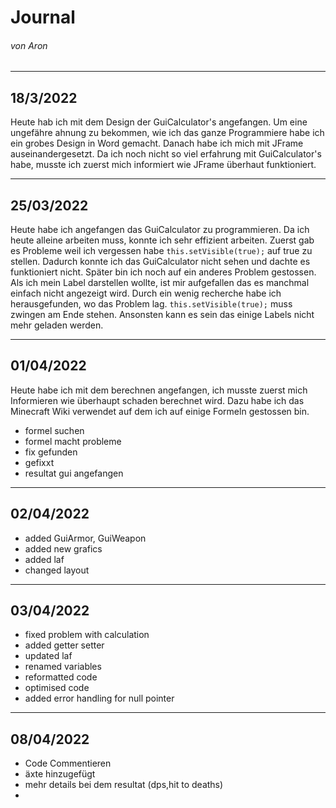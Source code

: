# Journal 
###### von Aron

---
## 18/3/2022
Heute hab ich mit dem Design der GuiCalculator's angefangen. Um eine ungefähre ahnung zu bekommen, wie ich das ganze Programmiere habe ich ein grobes Design in Word gemacht. Danach habe ich mich mit JFrame auseinandergesetzt. Da ich noch nicht so viel erfahrung mit GuiCalculator's habe, musste ich zuerst mich informiert wie JFrame überhaut funktioniert.

---
## 25/03/2022
Heute habe ich angefangen das GuiCalculator zu programmieren. Da ich heute alleine arbeiten muss, konnte ich sehr effizient arbeiten. Zuerst gab es Probleme weil ich vergessen habe `this.setVisible(true);` auf true zu stellen. Dadurch konnte ich das GuiCalculator nicht sehen und dachte es funktioniert nicht. Später bin ich noch auf ein anderes Problem gestossen. Als ich mein Label darstellen wollte, ist mir aufgefallen das es manchmal einfach nicht angezeigt wird. Durch ein wenig recherche habe ich herausgefunden, wo das Problem lag. `this.setVisible(true);` muss zwingen am Ende stehen. Ansonsten kann es sein das einige Labels nicht mehr geladen werden. 

---
## 01/04/2022
Heute habe ich mit dem berechnen angefangen, ich musste zuerst mich Informieren wie überhaupt schaden berechnet wird. Dazu habe ich das Minecraft Wiki verwendet auf dem ich auf einige Formeln gestossen bin.
- formel suchen
- formel macht probleme
- fix gefunden
- gefixxt 
- resultat gui angefangen

---
## 02/04/2022
- added GuiArmor, GuiWeapon
- added new grafics
- added laf
- changed layout

---
## 03/04/2022
- fixed problem with calculation
- added getter setter
- updated laf
- renamed variables
- reformatted code
- optimised code
- added error handling for null pointer

---
## 08/04/2022
- Code Commentieren
- äxte hinzugefügt
- mehr details bei dem resultat (dps,hit to deaths)
- 


